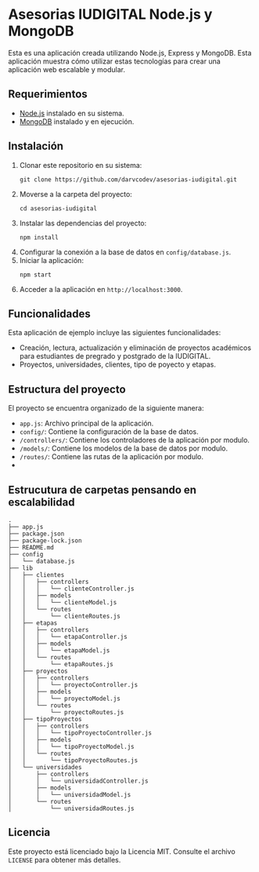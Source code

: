 # Asesorias IUDIGITAL Node.js y MongoDB

Esta es una aplicación creada utilizando Node.js, Express y MongoDB. Esta aplicación muestra cómo utilizar estas tecnologías para crear una aplicación web escalable y modular.

## Requerimientos

- [Node.js](https://nodejs.org/en/) instalado en su sistema.
- [MongoDB](https://www.mongodb.com/) instalado y en ejecución.

## Instalación

1. Clonar este repositorio en su sistema:
   ```
   git clone https://github.com/darvcodev/asesorias-iudigital.git
   ```
2. Moverse a la carpeta del proyecto:
   ```
   cd asesorias-iudigital
   ```
3. Instalar las dependencias del proyecto:
   ```
   npm install
   ```
4. Configurar la conexión a la base de datos en `config/database.js`.
5. Iniciar la aplicación:
   ```
   npm start
   ```
6. Acceder a la aplicación en `http://localhost:3000`.

## Funcionalidades

Esta aplicación de ejemplo incluye las siguientes funcionalidades:

- Creación, lectura, actualización y eliminación de proyectos académicos para estudiantes de pregrado y postgrado de la IUDIGITAL.
- Proyectos, universidades, clientes, tipo de poyecto y etapas.

## Estructura del proyecto

El proyecto se encuentra organizado de la siguiente manera:

- `app.js`: Archivo principal de la aplicación.
- `config/`: Contiene la configuración de la base de datos.
- `/controllers/`: Contiene los controladores de la aplicación por modulo.
- `/models/`: Contiene los modelos de la base de datos por modulo.
- `/routes/`: Contiene las rutas de la aplicación por modulo.
-

## Estrucutura de carpetas pensando en escalabilidad

```
.
├── app.js
├── package.json
├── package-lock.json
├── README.md
├── config
│   └── database.js
├── lib
│   ├── clientes
│   │   ├── controllers
│   │   │   └── clienteController.js
│   │   ├── models
│   │   │   └── clienteModel.js
│   │   └── routes
│   │       └── clienteRoutes.js
│   ├── etapas
│   │   ├── controllers
│   │   │   └── etapaController.js
│   │   ├── models
│   │   │   └── etapaModel.js
│   │   └── routes
│   │       └── etapaRoutes.js
│   ├── proyectos
│   │   ├── controllers
│   │   │   └── proyectoController.js
│   │   ├── models
│   │   │   └── proyectoModel.js
│   │   └── routes
│   │       └── proyectoRoutes.js
│   ├── tipoProyectos
│   │   ├── controllers
│   │   │   └── tipoProyectoController.js
│   │   ├── models
│   │   │   └── tipoProyectoModel.js
│   │   └── routes
│   │       └── tipoProyectoRoutes.js
│   └── universidades
│       ├── controllers
│       │   └── universidadController.js
│       ├── models
│       │   └── universidadModel.js
│       └── routes
│           └── universidadRoutes.js

```

## Licencia

Este proyecto está licenciado bajo la Licencia MIT. Consulte el archivo `LICENSE` para obtener más detalles.
